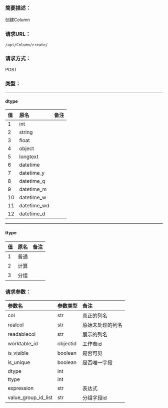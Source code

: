 ### **简要描述：**

创建Column

### **请求URL：**

`/api/Column/create/`

### **请求方式：**

POST

### **类型：**

---
#### dtype
|值|原名|备注|
|:--|:--|:--|
|1|int||
|2|string||
|3|float||
|4|object||
|5|longtext||
|6|datetime||
|7|datetime_y||
|8|datetime_q||
|9|datetime_m||
|10|datetime_w||
|11|datetime_wd||
|12|datetime_d||

---
#### ttype
|值|原名|备注|
|:--|:--|:--|
|1|普通||
|2|计算||
|3|分组||


### **请求参数：**

|参数名|参数类型|备注|
|:--|:--|:--|
|col|str|真正的列名|
|realcol|str|原始未处理的列名|
|readablecol|str|展示的列名|
|worktable_id|objectid|工作表id|
|is_visible|boolean|是否可见|
|is_unique|boolean|是否唯一字段|
|dtype|int||
|ttype|int||
|expression|str|表达式|
|value_group_id_list|str|分组字段id|
